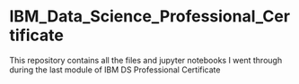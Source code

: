 # IBM_Data_Science_Professional_Certificate

This repository contains all the files and jupyter notebooks I went through during the last module of IBM DS Professional Certificate
